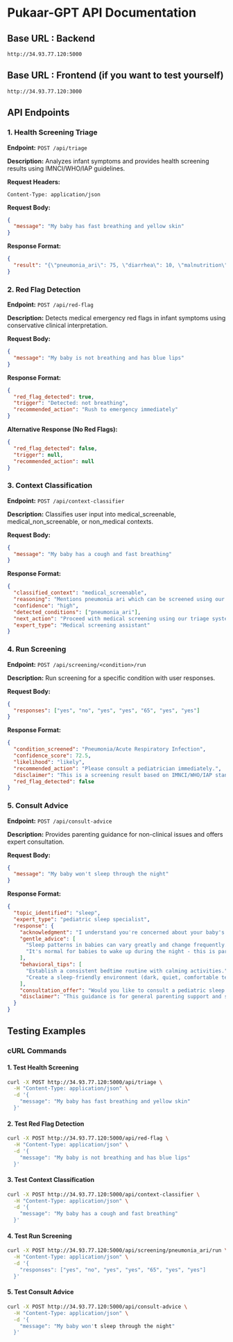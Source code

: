 # Pukaar-GPT API Documentation

## Base URL : Backend
```
http://34.93.77.120:5000
```

## Base URL : Frontend (if you want to test yourself)
```
http://34.93.77.120:3000
```

## API Endpoints

### 1. Health Screening Triage
**Endpoint:** `POST /api/triage`

**Description:** Analyzes infant symptoms and provides health screening results using IMNCI/WHO/IAP guidelines.

**Request Headers:**
```
Content-Type: application/json
```

**Request Body:**
```json
{
  "message": "My baby has fast breathing and yellow skin"
}
```

**Response Format:**
```json
{
  "result": "{\"pneumonia_ari\": 75, \"diarrhea\": 10, \"malnutrition\": 5, \"neonatal_sepsis\": 15, \"neonatal_jaundice\": 85, \"looks_normal\": 10, \"screenable\": true, \"response\": \"Fast breathing and chest symptoms detected. This could indicate respiratory issues. Please consult a pediatrician immediately.\"}"
}
```

### 2. Red Flag Detection
**Endpoint:** `POST /api/red-flag`

**Description:** Detects medical emergency red flags in infant symptoms using conservative clinical interpretation.

**Request Body:**
```json
{
  "message": "My baby is not breathing and has blue lips"
}
```

**Response Format:**
```json
{
  "red_flag_detected": true,
  "trigger": "Detected: not breathing",
  "recommended_action": "Rush to emergency immediately"
}
```

**Alternative Response (No Red Flags):**
```json
{
  "red_flag_detected": false,
  "trigger": null,
  "recommended_action": null
}
```

### 3. Context Classification
**Endpoint:** `POST /api/context-classifier`

**Description:** Classifies user input into medical_screenable, medical_non_screenable, or non_medical contexts.

**Request Body:**
```json
{
  "message": "My baby has a cough and fast breathing"
}
```

**Response Format:**
```json
{
  "classified_context": "medical_screenable",
  "reasoning": "Mentions pneumonia ari which can be screened using our system",
  "confidence": "high",
  "detected_conditions": ["pneumonia_ari"],
  "next_action": "Proceed with medical screening using our triage system",
  "expert_type": "Medical screening assistant"
}
```


### 4. Run Screening
**Endpoint:** `POST /api/screening/<condition>/run`

**Description:** Run screening for a specific condition with user responses.

**Request Body:**
```json
{
  "responses": ["yes", "no", "yes", "yes", "65", "yes", "yes"]
}
```

**Response Format:**
```json
{
  "condition_screened": "Pneumonia/Acute Respiratory Infection",
  "confidence_score": 72.5,
  "likelihood": "likely",
  "recommended_action": "Please consult a pediatrician immediately.",
  "disclaimer": "This is a screening result based on IMNCI/WHO/IAP standards and not a medical diagnosis.",
  "red_flag_detected": false
}
```

### 5. Consult Advice
**Endpoint:** `POST /api/consult-advice`

**Description:** Provides parenting guidance for non-clinical issues and offers expert consultation.

**Request Body:**
```json
{
  "message": "My baby won't sleep through the night"
}
```

**Response Format:**
```json
{
  "topic_identified": "sleep",
  "expert_type": "pediatric sleep specialist",
  "response": {
    "acknowledgment": "I understand you're concerned about your baby's sleep. This is a common parenting challenge.",
    "gentle_advice": [
      "Sleep patterns in babies can vary greatly and change frequently.",
      "It's normal for babies to wake up during the night - this is part of healthy development."
    ],
    "behavioral_tips": [
      "Establish a consistent bedtime routine with calming activities.",
      "Create a sleep-friendly environment (dark, quiet, comfortable temperature)."
    ],
    "consultation_offer": "Would you like to consult a pediatric sleep specialist? We can help you book an appointment.",
    "disclaimer": "This guidance is for general parenting support and should not replace professional medical advice."
  }
}
```





## Testing Examples

### cURL Commands

#### 1. Test Health Screening
```bash
curl -X POST http://34.93.77.120:5000/api/triage \
  -H "Content-Type: application/json" \
  -d '{
    "message": "My baby has fast breathing and yellow skin"
  }'
```

#### 2. Test Red Flag Detection
```bash
curl -X POST http://34.93.77.120:5000/api/red-flag \
  -H "Content-Type: application/json" \
  -d '{
    "message": "My baby is not breathing and has blue lips"
  }'
```

#### 3. Test Context Classification
```bash
curl -X POST http://34.93.77.120:5000/api/context-classifier \
  -H "Content-Type: application/json" \
  -d '{
    "message": "My baby has a cough and fast breathing"
  }'
```

#### 4. Test Run Screening
```bash
curl -X POST http://34.93.77.120:5000/api/screening/pneumonia_ari/run \
  -H "Content-Type: application/json" \
  -d '{
    "responses": ["yes", "no", "yes", "yes", "65", "yes", "yes"]
  }'
```

#### 5. Test Consult Advice
```bash
curl -X POST http://34.93.77.120:5000/api/consult-advice \
  -H "Content-Type: application/json" \
  -d '{
    "message": "My baby won't sleep through the night"
  }'
```

